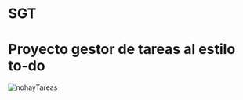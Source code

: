 # SGT
<h1>Proyecto gestor de tareas al estilo to-do</h1>


![nohayTareas](https://github.com/LoneROKIE/SGT/assets/96219296/6fb72f80-4676-429f-861a-c13d38f3e1f5)
